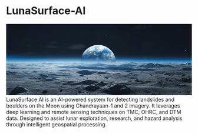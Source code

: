 # LunaSurface-AI
<img src="./moon.jpg">
<br>
LunaSurface AI is an AI-powered system for detecting landslides and boulders on the Moon using Chandrayaan-1 and 2 imagery. It leverages deep learning and remote sensing techniques on TMC, OHRC, and DTM data. Designed to assist lunar exploration, research, and hazard analysis through intelligent geospatial processing.
